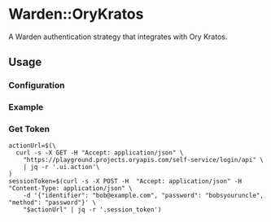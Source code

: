 # Warden::OryKratos

A Warden authentication strategy that integrates with Ory Kratos.

## Usage

### Configuration

### Example

### Get Token

```shell
actionUrl=$(\
  curl -s -X GET -H "Accept: application/json" \
    "https://playground.projects.oryapis.com/self-service/login/api" \
    | jq -r '.ui.action'\
)
sessionToken=$(curl -s -X POST -H  "Accept: application/json" -H "Content-Type: application/json" \
    -d '{"identifier": "bob@example.com", "password": "bobsyouruncle", "method": "password"}' \
    "$actionUrl" | jq -r '.session_token')
```
